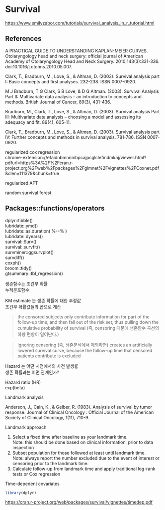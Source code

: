 # Survival

https://www.emilyzabor.com/tutorials/survival_analysis_in_r_tutorial.html


## References 

A PRACTICAL GUIDE TO UNDERSTANDING KAPLAN-MEIER CURVES. Otolaryngology head and neck surgery: official journal of American Academy of Otolaryngology Head and Neck Surgery. 2010;143(3):331-336. doi:10.1016/j.otohns.2010.05.007.


Clark, T., Bradburn, M., Love, S., & Altman, D. (2003). Survival analysis part I: Basic concepts and first analyses. 232-238. ISSN 0007-0920.

M J Bradburn, T G Clark, S B Love, & D G Altman. (2003). Survival Analysis Part II: Multivariate data analysis – an introduction to concepts and methods. British Journal of Cancer, 89(3), 431-436.

Bradburn, M., Clark, T., Love, S., & Altman, D. (2003). Survival analysis Part III: Multivariate data analysis – choosing a model and assessing its adequacy and fit. 89(4), 605-11.

Clark, T., Bradburn, M., Love, S., & Altman, D. (2003). Survival analysis part IV: Further concepts and methods in survival analysis. 781-786. ISSN 0007-0920.

regularized cox regression    
chrome-extension://efaidnbmnnnibpcajpcglclefindmkaj/viewer.html?pdfurl=https%3A%2F%2Fcran.r-project.org%2Fweb%2Fpackages%2Fglmnet%2Fvignettes%2FCoxnet.pdf&clen=111379&chunk=true

regularized AFT    

random survival forest    

## Packages::functions/operators 

dplyr::tibble()   
lubridate::ymd()    
lubridate::as.duration(<start date> %--% <end date>)    
lubridate::dyears()    
survival::Surv()  
survival::survfit()    
survminer::ggsurvplot()    
survdiff()    
coxph()  
broom::tidy()    
gtsummary::tbl_regression()    






생존함수는 조건부 확률   
누적분포함수   

KM estimate 는 생존 확률에 대한 추정값        
조건부 확률값들의 곱으로 계산   

> the censored subjects only contribute information for part of the follow-up time, and then fall out of the risk set, thus pulling down the cumulative probability of survival (즉, censoring 때문에 생존함수 곡선의 하향 편향이 일어난다.)      

> Ignoring censoring (즉, 생존분석에서 제외하면) creates an artificially lowered survival curve, because the follow-up time that censored patients contribute is excluded

Hazard 는 어떤 시점에서의 사건 발생률      
생존 확률과는 어떤 관계인가?     


Hazard ratio (HR)  
exp(beta)   


Landmark analysis    

Anderson, J., Cain, K., & Gelber, R. (1983). Analysis of survival by tumor response. Journal of Clinical Oncology : Official Journal of the American Society of Clinical Oncology, 1(11), 710-9.   

Landmark approach        

1. Select a fixed time after baseline as your landmark time.    
Note: this should be done based on clinical information, prior to data inspection   
2. Subset population for those followed at least until landmark time.   
Note: always report the number excluded due to the event of interest or censoring prior to the landmark time.   
3. Calculate follow-up from landmark time and apply traditional log-rank tests or Cox regression     


Time-depedent covariates    

``` r
library(dplyr)
```    

    
https://cran.r-project.org/web/packages/survival/vignettes/timedep.pdf    







  























